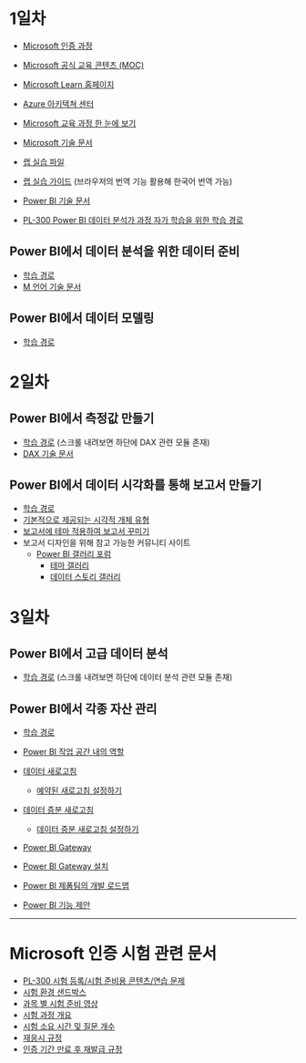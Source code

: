 # 1일차

- [Microsoft 인증 과정](https://learn.microsoft.com/certifications/)
- [Microsoft 공식 교육 콘텐츠 (MOC)](https://aka.ms/MOC)
- [Microsoft Learn 홈페이지](https://learn.microsoft.com/)
- [Azure 아키텍쳐 센터](https://learn.microsoft.com/azure/architecture/)
- [Microsoft 교육 과정 한 눈에 보기](https://aka.ms/TrainCertPoster)
- [Microsoft 기술 문서](https://learn.microsoft.com/docs/)

- [랩 실습 파일](https://github.com/MicrosoftLearning/PL-300-Microsoft-Power-BI-Data-Analyst)
- [랩 실습 가이드](https://microsoftlearning.github.io/PL-300-Microsoft-Power-BI-Data-Analyst/) (브라우저의 번역 기능 활용해 한국어 번역 가능)

- [Power BI 기술 문서](https://learn.microsoft.com/en-us/power-bi/)
- [PL-300 Power BI 데이터 분석가 과정 자가 학습을 위한 학습 경로](https://learn.microsoft.com/en-us/credentials/certifications/exams/pl-300/)

## Power BI에서 데이터 분석을 위한 데이터 준비
- [학습 경로](https://learn.microsoft.com/en-us/training/paths/prepare-data-power-bi/)
- [M 언어 기술 문서](https://learn.microsoft.com/en-us/powerquery-m/)

## Power BI에서 데이터 모델링
- [학습 경로](https://learn.microsoft.com/en-us/training/paths/model-data-power-bi/)

# 2일차

## Power BI에서 측정값 만들기
- [학습 경로](https://learn.microsoft.com/en-us/training/paths/model-data-power-bi/) (스크롤 내려보면 하단에 DAX 관련 모듈 존재)
- [DAX 기술 문서](https://learn.microsoft.com/en-us/dax/)

## Power BI에서 데이터 시각화를 통해 보고서 만들기
- [학습 경로](https://learn.microsoft.com/en-us/training/paths/build-power-bi-visuals-reports/)
- [기본적으로 제공되는 시각적 개체 유형](https://learn.microsoft.com/en-us/power-bi/visuals/power-bi-visualization-types-for-reports-and-q-and-a)
- [보고서에 테마 적용하여 보고서 꾸미기](https://learn.microsoft.com/en-us/power-bi/create-reports/desktop-report-themes)
- 보고서 디자인을 위해 참고 가능한 커뮤니티 사이트
  - [Power BI 갤러리 포럼](https://community.fabric.microsoft.com/t5/Galleries/ct-p/PBI_Comm_Galleries)
    - [테마 갤러리](https://community.fabric.microsoft.com/t5/Themes-Gallery/bd-p/ThemesGallery)
    - [데이터 스토리 갤러리](https://community.fabric.microsoft.com/t5/Data-Stories-Gallery/bd-p/DataStoriesGallery)

# 3일차

## Power BI에서 고급 데이터 분석
- [학습 경로](https://learn.microsoft.com/en-us/training/paths/build-power-bi-visuals-reports/) (스크롤 내려보면 하단에 데이터 분석 관련 모듈 존재)

## Power BI에서 각종 자산 관리
- [학습 경로](https://learn.microsoft.com/en-us/training/paths/manage-workspaces-datasets-power-bi/)
- [Power BI 작업 공간 내의 역할](https://learn.microsoft.com/en-us/power-bi/collaborate-share/service-roles-new-workspaces)
- [데이터 새로고침](https://learn.microsoft.com/en-us/power-bi/connect-data/refresh-data)
  -  [예약된 새로고침 설정하기](https://learn.microsoft.com/en-us/power-bi/connect-data/refresh-scheduled-refresh)
- [데이터 증분 새로고침](https://learn.microsoft.com/en-us/power-bi/connect-data/incremental-refresh-overview)
  -  [데이터 증분 새로고침 설정하기](https://learn.microsoft.com/en-us/power-bi/connect-data/incremental-refresh-configure)
- [Power BI Gateway](https://powerbi.microsoft.com/en-us/gateway/)
- [Power BI Gateway 설치](https://learn.microsoft.com/en-us/data-integration/gateway/service-gateway-install)


- [Power BI 제폼팀의 개발 로드맵](https://releaseplans.microsoft.com/en-US/?app=Power+BI&rp=all-plans)
- [Power BI 기능 제안](https://ideas.fabric.microsoft.com/)
-----
# Microsoft 인증 시험 관련 문서

- [PL-300 시험 등록/시험 준비용 콘텐츠/연습 문제](https://learn.microsoft.com/en-us/credentials/certifications/exams/pl-300/)
- [시험 환경 샌드박스](https://aka.ms/ExamDemo)
- [과목 별 시험 준비 영상](https://aka.ms/ExamReadinessZone)
- [시험 과정 개요](https://learn.microsoft.com/en-us/credentials/certifications/certification-process-overview)
- [시험 소요 시간 및 질문 개수](https://learn.microsoft.com/en-us/credentials/support/exam-duration-exam-experience)
- [재응시 규정](https://learn.microsoft.com/en-us/credentials/support/retake-policy)
- [인증 기간 만료 후 재발급 규정](https://learn.microsoft.com/en-us/credentials/certifications/renew-your-microsoft-certification-faq)


